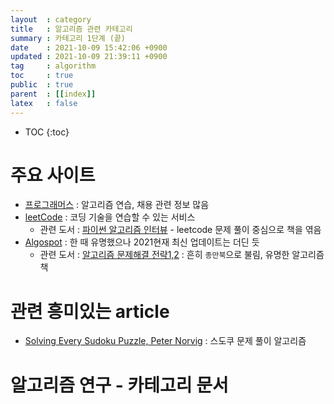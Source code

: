 ```yaml
---
layout  : category
title   : 알고리즘 관련 카테고리 
summary : 카테고리 1단계 (끝) 
date    : 2021-10-09 15:42:06 +0900
updated : 2021-10-09 21:39:11 +0900
tag     : algorithm 
toc     : true
public  : true
parent  : [[index]] 
latex   : false
---
```

* TOC
{:toc}

# 주요 사이트

* [프로그래머스](https://programmers.co.kr/) : 알고리즘 연습, 채용 관련 정보 많음
* [leetCode](https://leetcode.com/) : 코딩 기술을 연습할 수 있는 서비스
  * 관련 도서 : [파이썬 알고리즘 인터뷰](https://www.onlybook.co.kr/entry/algorithm-interview) - leetcode 문제 풀이 중심으로 책을 엮음
* [Algospot](https://algospot.com/) : 한 때 유명했으나 2021현재 최신 업데이트는 더딘 듯
  * 관련 도서 : [알고리즘 문제해결 전략1,2](https://book.algospot.com/) : 흔히 `종만북`으로 불림, 유명한 알고리즘 책

# 관련 흥미있는 article

* [Solving Every Sudoku Puzzle, Peter Norvig](http://www.norvig.com/sudoku.html) : 스도쿠 문제 풀이 알고리즘

# 알고리즘 연구 - 카테고리 문서
